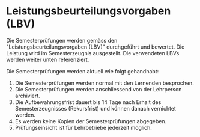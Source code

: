 # Leistungsbeurteilungsvorgaben (LBV)

Die Semesterprüfungen werden gemäss den "Leistungsbeurteilungsvorgaben (LBV)" durchgeführt und bewertet. Die Leistung wird im Semesterzeugnis ausgestellt. Die verwendeten LBVs werden weiter unten referenziert.

Die Semesterprüfungen werden aktuell wie folgt gehandhabt:

1. Die Semesterprüfungen werden normal mit den Lernenden besprochen.
1. Die Semesterprüfungen werden anschliessend von der Lehrperson archiviert.
1. Die Aufbewahrungsfrist dauert bis 14 Tage nach Erhalt des Semesterzeugnisses (Rekursfrist) und können danach vernichtet werden.
1. Es werden keine Kopien der Semesterprüfungen abgegeben.
1. Prüfungseinsicht ist für Lehrbetriebe jederzeit möglich.


